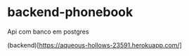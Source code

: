# backend-phonebook

Api com banco em postgres

(backend)[https://aqueous-hollows-23591.herokuapp.com/]
